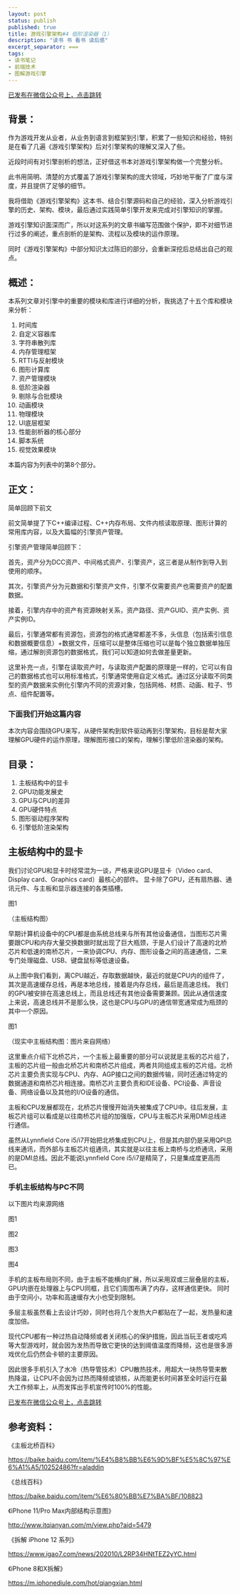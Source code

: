```yaml
---
layout: post
status: publish
published: true
title: 游戏引擎架构#4 低阶渲染器（1）
description: "读书 书 看书 读后感"
excerpt_separator: ===
tags:
- 读书笔记
- 前端技术
- 图解游戏引擎
---
```


[已发布在微信公众号上，点击跳转](https://mp.weixin.qq.com/s?__biz=MzU1ODY1ODY2NA==&mid=2247484964&idx=1&sn=99fd35baa5ad829cbae99753f14aa64b&chksm=fc226323cb55ea3598d74dd2508841f01e149176b2c857c54c077a2d8a3f493033ce8f57b56f&token=1534435063&lang=zh_CN#rd)


## 背景：

作为游戏开发从业者，从业务到语言到框架到引擎，积累了一些知识和经验，特别是在看了几遍《游戏引擎架构》后对引擎架构的理解又深入了些。

近段时间有对引擎剖析的想法，正好借这书本对游戏引擎架构做一个完整分析。

此书用简明、清楚的方式覆盖了游戏引擎架构的庞大领域，巧妙地平衡了广度与深度，并且提供了足够的细节。

我将借助《游戏引擎架构》这本书、结合引擎源码和自己的经验，深入分析游戏引擎的历史、架构、模块，最后通过实践简单引擎开发来完成对引擎知识的掌握。

游戏引擎知识面深而广，所以对这系列的文章书编写范围做个保护，即不对细节进行过多的阐述，重点剖析的是架构、流程以及模块的运作原理。

同时《游戏引擎架构》中部分知识太过陈旧的部分，会重新深挖后总结出自己的观点。

## 概述：

本系列文章对引擎中的重要的模块和库进行详细的分析，我挑选了十五个库和模块来分析：

1. 时间库
2. 自定义容器库
3. 字符串散列库
4. 内存管理框架
5. RTTI与反射模块
6. 图形计算库
7. 资产管理模块
8. 低阶渲染器
9. 剔除与合批模块
10. 动画模块
11. 物理模块
12. UI底层框架
13. 性能剖析器的核心部分
14. 脚本系统
15. 视觉效果模块

本篇内容为列表中的第8个部分。

## 正文：

简单回顾下前文

前文简单提了下C++编译过程、C++内存布局、文件内核读取原理、图形计算的常用库内容，以及大篇幅的引擎资产管理。

引擎资产管理简单回顾下：

首先，资产分为DCC资产、中间格式资产、引擎资产，这三者是从制作到导入到使用的顺序。

其次，引擎资产分为元数据和引擎资产文件，引擎不仅需要资产也需要资产的配置数据。

接着，引擎内存中的资产有资源映射关系，资产路径、资产GUID、资产实例、资产实例ID。

最后，引擎通常都有资源包，资源包的格式通常都差不多，头信息（包括索引信息和数据概要信息）+数据文件，压缩可以是整体压缩也可以是每个独立数据单独压缩，通过解剖资源包的数据格式，我们可以知道如何去做差量更新。

这里补充一点，引擎在读取资产时，与读取资产配置的原理是一样的，它可以有自己的数据格式也可以用标准格式，引擎通常使用自定义格式。通过区分读取不同类型的资产数据来实例化引擎内不同的资源对象，包括网格、材质、动画、粒子、节点、组件配置等。

### 下面我们开始这篇内容

本次内容会围绕GPU来写，从硬件架构到软件驱动再到引擎架构，目标是帮大家理解GPU硬件的运作原理，理解图形接口的架构，理解引擎低阶渲染器的架构。

## 目录：

1. 主板结构中的显卡
2. GPU功能发展史
3. GPU与CPU的差异
4. GPU硬件特点
5. 图形驱动程序架构
6. 引擎低阶渲染架构

## 主板结构中的显卡

我们讨论GPU和显卡时经常混为一谈，严格来说GPU是显卡（Video card、Display card、Graphics card）最核心的部件。
显卡除了GPU，还有扇热器、通讯元件、与主板和显示器连接的各类插槽。

图1

（主板结构图）

早期计算机设备中的CPU都是由系统总线来与所有其他设备通信，当图形芯片需要跟CPU和内存大量交换数据时就出现了巨大瓶颈，于是人们设计了高速的北桥芯片和低速的南桥芯片，一来协调CPU、内存、图形设备之间的高速通信，二来专门处理磁盘、USB、键盘鼠标等低速设备。

从上图中我们看到，离CPU越近，存取数据越快，最近的就是CPU内的组件了，其次是高速缓存总线，再是本地总线，接着是内存总线，最后是高速总线。
我们的GPU被安排在高速总线上，而且总线还有其他设备需要兼顾。因此从通信速度上来说，高速总线并不是那么快，这也是CPU与GPU的通信带宽通常成为瓶颈的其中一个原因。

图1

（现实中主板结构图：图片来自网络）

这里重点介绍下北桥芯片，一个主板上最重要的部分可以说就是主板的芯片组了，主板的芯片组一般由北桥芯片和南桥芯片组成，两者共同组成主板的芯片组。北桥芯片主要负责实现与CPU、内存、AGP接口之间的数据传输，同时还通过特定的数据通道和南桥芯片相连接。南桥芯片主要负责和IDE设备、PCI设备、声音设备、网络设备以及其他的I/O设备的通信。

主板和CPU发展都现在，北桥芯片慢慢开始消失被集成了CPU中。往后发展，主板芯片组可以看成是以往南桥芯片组的加强版，CPU与主板芯片采用DMI总线进行通信。


虽然从Lynnfield Core i5/i7开始把北桥集成到CPU上，但是其内部仍是采用QPI总线来通讯，而外部与主板芯片组通讯，其实就是以往主板上南桥与北桥通讯，采用的是DMI总线。因此不能说Lynnfield Core i5/i7是精简了，只是集成度更高而已。

### 手机主板结构与PC不同

以下图片均来源网络

图1

图2

图3

图4


手机的主板布局则不同，由于主板不能横向扩展，所以采用双或三层叠层的主板，GPU内嵌在处理器上与CPU同框，且它们周围布满了内存，这样通信更快。
同时由于空间小，功率和高速缓存大小也受到限制。

多层主板虽然看上去设计巧妙，同时也将几个发热大户都贴在了一起，发热量和速度加倍。

现代CPU都有一种过热自动降频或者关闭核心的保护措施，因此当玩王者或吃鸡等大型游戏时，就会因为发热而导致它更快的达到阈值温度而降频，这也是很多游戏优化后仍然会卡顿的主要原因。

因此很多手机引入了水冷（热导管技术）CPU散热技术，用超大一块热导管来散热降温，让CPU不会因为过热而降频或锁核，从而能更长时间甚至全时运行在最大工作频率上，从而发挥出手机宣传时100%的性能。

[已发布在微信公众号上，点击跳转](https://mp.weixin.qq.com/s?__biz=MzU1ODY1ODY2NA==&mid=2247484964&idx=1&sn=99fd35baa5ad829cbae99753f14aa64b&chksm=fc226323cb55ea3598d74dd2508841f01e149176b2c857c54c077a2d8a3f493033ce8f57b56f&token=1534435063&lang=zh_CN#rd)

## 参考资料：

《主板北桥百科》

https://baike.baidu.com/item/%E4%B8%BB%E6%9D%BF%E5%8C%97%E6%A1%A5/10252486?fr=aladdin

《总线百科》

https://baike.baidu.com/item/%E6%80%BB%E7%BA%BF/108823

《iPhone 11/Pro Max内部结构示意图》

http://www.itqianyan.com/m/view.php?aid=5479

《拆解 iPhone 12 系列》

https://www.igao7.com/news/202010/L2RP34HNtTEZ2yYC.html

《iPhone 8和X拆解》

https://m.iphonediule.com/hot/qiangxian.html
